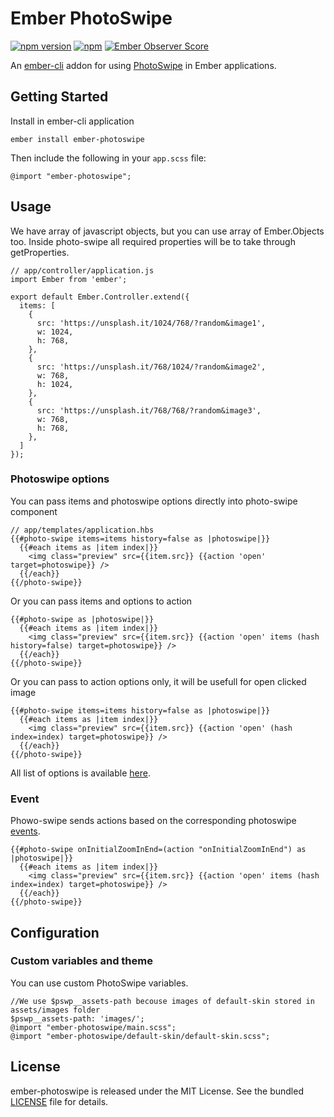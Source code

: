 # Ember PhotoSwipe

[![npm version](https://badge.fury.io/js/ember-photoswipe.svg)](http://badge.fury.io/js/ember-photoswipe)
[![npm](https://img.shields.io/npm/dm/ember-photoswipe.svg)]()
[![Ember Observer Score](https://emberobserver.com/badges/ember-photoswipe.svg)](https://emberobserver.com/addons/ember-photoswipe)

An [ember-cli](http://www.ember-cli.com) addon for using [PhotoSwipe](http://photoswipe.com/) in Ember applications.

## Getting Started

Install in ember-cli application

```
ember install ember-photoswipe
```

Then include the following in your `app.scss` file:

```
@import "ember-photoswipe";
```

## Usage

We have array of javascript objects, but you can use array of Ember.Objects too. Inside photo-swipe all required properties will be to take through getProperties.

```
// app/controller/application.js
import Ember from 'ember';

export default Ember.Controller.extend({
  items: [
    {
      src: 'https://unsplash.it/1024/768/?random&image1',
      w: 1024,
      h: 768,
    },
    {
      src: 'https://unsplash.it/768/1024/?random&image2',
      w: 768,
      h: 1024,
    },
    {
      src: 'https://unsplash.it/768/768/?random&image3',
      w: 768,
      h: 768,
    },
  ]
});
```

### Photoswipe options

You can pass items and photoswipe options directly into photo-swipe component

```
// app/templates/application.hbs
{{#photo-swipe items=items history=false as |photoswipe|}}
  {{#each items as |item index|}}
    <img class="preview" src={{item.src}} {{action 'open' target=photoswipe}} />
  {{/each}}
{{/photo-swipe}}
```

Or you can pass items and options to action

```
{{#photo-swipe as |photoswipe|}}
  {{#each items as |item index|}}
    <img class="preview" src={{item.src}} {{action 'open' items (hash history=false) target=photoswipe}} />
  {{/each}}
{{/photo-swipe}}
```

Or you can pass to action options only, it will be usefull for open clicked image

```
{{#photo-swipe items=items history=false as |photoswipe|}}
  {{#each items as |item index|}}
    <img class="preview" src={{item.src}} {{action 'open' (hash index=index) target=photoswipe}} />
  {{/each}}
{{/photo-swipe}}
```

All list of options is available [here](http://photoswipe.com/documentation/options.html).

### Event

Phowo-swipe sends actions based on the corresponding photoswipe [events](http://photoswipe.com/documentation/api.html).

```
{{#photo-swipe onInitialZoomInEnd=(action "onInitialZoomInEnd") as |photoswipe|}}
  {{#each items as |item index|}}
    <img class="preview" src={{item.src}} {{action 'open' items (hash index=index) target=photoswipe}} />
  {{/each}}
{{/photo-swipe}}
```

## Configuration

### Custom variables and theme

You can use custom PhotoSwipe variables.

```
//We use $pswp__assets-path becouse images of default-skin stored in assets/images folder
$pswp__assets-path: 'images/';
@import "ember-photoswipe/main.scss";
@import "ember-photoswipe/default-skin/default-skin.scss";
```

## License
ember-photoswipe is released under the MIT License. See the bundled [LICENSE](LICENSE.md) file for details.

